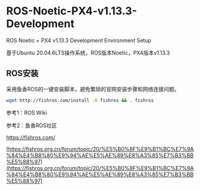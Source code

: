 # ROS-Noetic-PX4-v1.13.3-Development

ROS Noetic + PX4 v1.13.3 Development Environment Setup

基于Ubuntu 20.04.6LTS操作系统，ROS版本Noetic，PX4版本v1.13.3

## ROS安装

采用鱼香ROS的一键安装脚本，避免繁琐的官网安装步骤和网络连接问题。

```bash
wget http://fishros.com/install -O fishros && . fishros
```

参考1：ROS Wiki



参考2：鱼香ROS社区

https://fishros.com/

[https://fishros.org.cn/forum/topic/20/%E5%B0%8F%E9%B1%BC%E7%9A%84%E4%B8%80%E9%94%AE%E5%AE%89%E8%A3%85%E7%B3%BB%E5%88%97](https://fishros.org.cn/forum/topic/20/%E5%B0%8F%E9%B1%BC%E7%9A%84%E4%B8%80%E9%94%AE%E5%AE%89%E8%A3%85%E7%B3%BB%E5%88%97)
